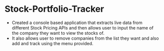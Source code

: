 # Stock-Portfolio-Tracker


+ Created a console based application that extracts live data from different Stock Pricing APIs and then allows user
to input the name of the company they want to view the stocks of.
+ It also allows user to remove companies from the list they want and also add and track using the menu provided.
